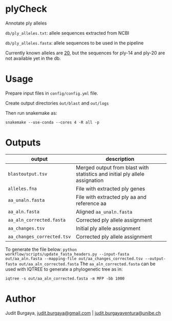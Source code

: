 # plyCheck

Annotate ply alleles

``db/ply_alleles.txt``: allele sequences extracted from NCBI

``db/ply_alleles.fasta``: allele sequences to be used in the pipeline

Currently known alleles are [20](https://doi.org/10.1371/journal.pone.0134055), but the sequences for ply-14 and ply-20 are not available yet in the db.

# Usage

Prepare input files in ``config/config.yml`` file.

Create output directories ``òut/blast`` and ``out/logs``

Then  run snakemake as:

``snakemake --use-conda --cores 4 -R all -p``

# Outputs

| output  | description |
|----------|----------|
| ``blastoutput.tsv``    | Merged output from blast with statistics and initial ply allele assignation    |
| ``alleles.fna``    | File with extracted ply genes    |
| ``aa_unaln.fasta``    | File with extracted ply aa and reference aa   |
| ``aa_aln.fasta``    | Aligned  ``aa_unaln.fasta``    |
| ``aa_aln_corrected.fasta``    | Corrected ply allele assignment    |
| ``aa_changes.tsv``    | Initial ply allele assignment    |
| ``aa_changes_corrected.tsv``    | Corrected ply allele assignment    |

To generate the file below:
``python workflow/scripts/update_fasta_headers.py --input-fasta out/aa_aln.fasta --mapping-file out/aa_changes_corrected.tsv --output-fasta out/aa_aln_corrected.fasta``
The ``aa_aln_corrected.fasta`` can be used with IQTREE to generate a phylogenetic tree as in:

``iqtree -s out/aa_aln_corrected.fasta -m MFP -bb 1000``

# Author
Judit Burgaya, judit.burgaya@gmail.com | judit.burgayaventura@unibe.ch
